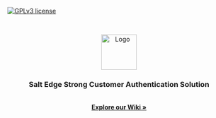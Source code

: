 [![GPLv3 license](https://img.shields.io/badge/License-GPLv3-blue.svg)](http://perso.crans.org/besson/LICENSE.html)

<br />
<p align="center">
  <a href="https://git.saltedge.com/authenticator/authenticator-identity-service/">
    <img src="logo.png" alt="Logo" width="80" height="80">
  </a>
  <h3 align="center">Salt Edge Strong Customer Authentication Solution</h3>
  <p align="center">
    <br />
    <a href="https://github.com/saltedge/Best-README-Template"><strong>Explore our Wiki »</strong></a>
    <br />
    <br />
  </p>
</p>
